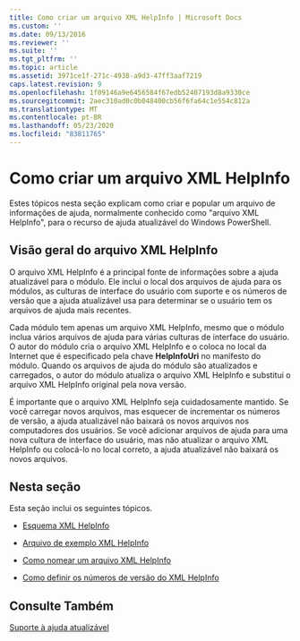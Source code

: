 ```yaml
---
title: Como criar um arquivo XML HelpInfo | Microsoft Docs
ms.custom: ''
ms.date: 09/13/2016
ms.reviewer: ''
ms.suite: ''
ms.tgt_pltfrm: ''
ms.topic: article
ms.assetid: 3971ce1f-271c-4938-a9d3-47ff3aaf7219
caps.latest.revision: 9
ms.openlocfilehash: 1f09146a9e6456584f67edb52407193d8a9330ce
ms.sourcegitcommit: 2aec310ad0c0b048400cb56f6fa64c1e554c812a
ms.translationtype: MT
ms.contentlocale: pt-BR
ms.lasthandoff: 05/23/2020
ms.locfileid: "83811765"
---
```

# <a name="how-to-create-a-helpinfo-xml-file"></a>Como criar um arquivo XML HelpInfo

Estes tópicos nesta seção explicam como criar e popular um arquivo de informações de ajuda, normalmente conhecido como "arquivo XML HelpInfo", para o recurso de ajuda atualizável do Windows PowerShell.

## <a name="helpinfo-xml-file-overview"></a>Visão geral do arquivo XML HelpInfo

O arquivo XML HelpInfo é a principal fonte de informações sobre a ajuda atualizável para o módulo. Ele inclui o local dos arquivos de ajuda para os módulos, as culturas de interface do usuário com suporte e os números de versão que a ajuda atualizável usa para determinar se o usuário tem os arquivos de ajuda mais recentes.

Cada módulo tem apenas um arquivo XML HelpInfo, mesmo que o módulo inclua vários arquivos de ajuda para várias culturas de interface do usuário. O autor do módulo cria o arquivo XML HelpInfo e o coloca no local da Internet que é especificado pela chave **HelpInfoUri** no manifesto do módulo. Quando os arquivos de ajuda do módulo são atualizados e carregados, o autor do módulo atualiza o arquivo XML HelpInfo e substitui o arquivo XML HelpInfo original pela nova versão.

É importante que o arquivo XML HelpInfo seja cuidadosamente mantido. Se você carregar novos arquivos, mas esquecer de incrementar os números de versão, a ajuda atualizável não baixará os novos arquivos nos computadores dos usuários. Se você adicionar arquivos de ajuda para uma nova cultura de interface do usuário, mas não atualizar o arquivo XML HelpInfo ou colocá-lo no local correto, a ajuda atualizável não baixará os novos arquivos.

## <a name="in-this-section"></a>Nesta seção

Esta seção inclui os seguintes tópicos.

- [Esquema XML HelpInfo](./helpinfo-xml-schema.md)

- [Arquivo de exemplo XML HelpInfo](./helpinfo-xml-sample-file.md)

- [Como nomear um arquivo XML HelpInfo](./how-to-name-a-helpinfo-xml-file.md)

- [Como definir os números de versão do XML HelpInfo](./how-to-set-helpinfo-xml-version-numbers.md)

## <a name="see-also"></a>Consulte Também

[Suporte à ajuda atualizável](./supporting-updatable-help.md)
